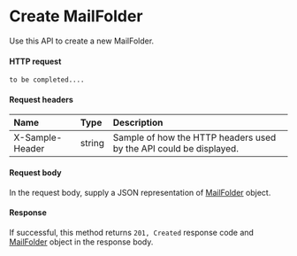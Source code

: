 # Create MailFolder

Use this API to create a new MailFolder.
#### HTTP request
```http
to be completed....
```
#### Request headers
| Name       | Type | Description|
|:---------------|:--------|:----------|
| X-Sample-Header  | string  | Sample of how the HTTP headers used by the API could be displayed.|

#### Request body
In the request body, supply a JSON representation of [MailFolder](../resources/mailfolder.md) object.


#### Response
If successful, this method returns `201, Created` response code and [MailFolder](../resources/mailfolder.md) object in the response body.
